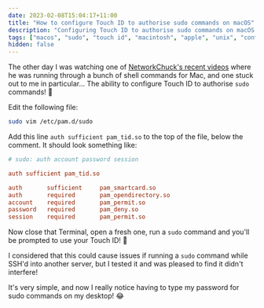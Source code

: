 ```yaml
---
date: 2023-02-08T15:04:17+11:00
title: "How to configure Touch ID to authorise sudo commands on macOS"
description: "Configuring Touch ID to authorise sudo commands on macOS (at a system-wide scope)"
tags: ["macos", "sudo", "touch id", "macintosh", "apple", "unix", "configuration"]
hidden: false
---
```


The other day I was watching one of [NetworkChuck's recent videos](https://www.youtube.com/watch?v=qOrlYzqXPa8) where he was running through a bunch of shell commands for Mac, and one stuck out to me in particular... The ability to configure Touch ID to authorise `sudo` commands! 🤯

Edit the following file:

```bash
sudo vim /etc/pam.d/sudo
```

Add this line `auth sufficient pam_tid.so` to the top of the file, below the comment. It should look something like:

```conf
# sudo: auth account password session

auth sufficient pam_tid.so

auth       sufficient     pam_smartcard.so
auth       required       pam_opendirectory.so
account    required       pam_permit.so
password   required       pam_deny.so
session    required       pam_permit.so
```

Now close that Terminal, open a fresh one, run a `sudo` command and you'll be prompted to use your Touch ID! 🎉

I considered that this could cause issues if running a `sudo` command while SSH'd into another server, but I tested it and was pleased to find it didn't interfere!

It's very simple, and now I really notice having to type my password for sudo commands on my desktop! 😂